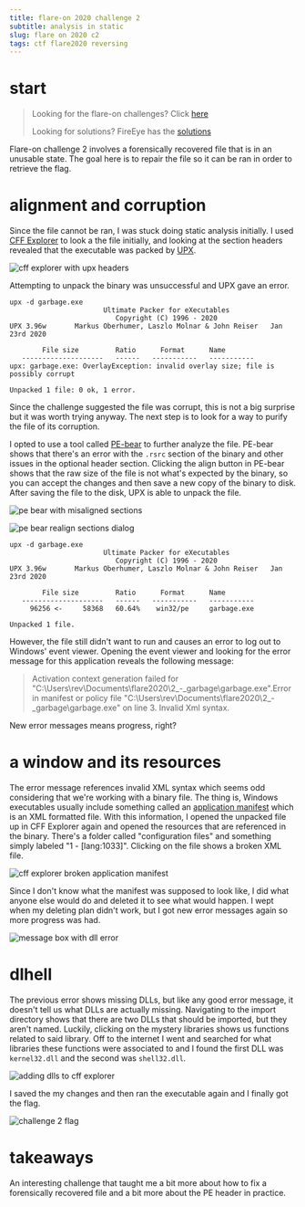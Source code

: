 ```yaml
---
title: flare-on 2020 challenge 2
subtitle: analysis in static
slug: flare on 2020 c2
tags: ctf flare2020 reversing
---
```

# start
> Looking for the flare-on challenges? Click [here](https://flare-on.com/files/Flare-On7_Challenges.zip)
> 
> Looking for solutions? FireEye has the [solutions](https://www.fireeye.com/blog/threat-research/2020/10/flare-on-7-challenge-solutions.html)

Flare-on challenge 2 involves a forensically recovered file that is in an unusable state. The goal here is to repair the file so it can be ran in order to retrieve the flag.

# alignment and corruption
Since the file cannot be ran, I was stuck doing static analysis initially. I used [CFF Explorer](https://ntcore.com/?page_id=388) to look a the file initially, and looking at the section headers revealed that the executable was packed by [UPX](https://upx.github.io/). 

![cff explorer with upx headers](../../assets/flare2020c2-cff-explorer.png)

Attempting to unpack the binary was unsuccessful and UPX gave an error.
```
upx -d garbage.exe
                       Ultimate Packer for eXecutables
                          Copyright (C) 1996 - 2020
UPX 3.96w       Markus Oberhumer, Laszlo Molnar & John Reiser   Jan 23rd 2020

        File size         Ratio      Format      Name
   --------------------   ------   -----------   -----------
upx: garbage.exe: OverlayException: invalid overlay size; file is possibly corrupt

Unpacked 1 file: 0 ok, 1 error.
```

Since the challenge suggested the file was corrupt, this is not a big surprise but it was worth trying anyway. The next step is to look for a way to purify the file of its corruption.

I opted to use a tool called [PE-bear](https://hshrzd.wordpress.com/pe-bear/) to further analyze the file. PE-bear shows that there's an error with the `.rsrc` section of the binary and other issues in the optional header section. Clicking the align button in PE-bear shows that the raw size of the file is not what's expected by the binary, so you can accept the changes and then save a new copy of the binary to disk. After saving the file to the disk, UPX is able to unpack the file.

![pe bear with misaligned sections](../../assets/flare2020c2-pebear1.png)

![pe bear realign sections dialog](../../assets/flare2020c2-pebear2.png)

```
upx -d garbage.exe
                       Ultimate Packer for eXecutables
                          Copyright (C) 1996 - 2020
UPX 3.96w       Markus Oberhumer, Laszlo Molnar & John Reiser   Jan 23rd 2020

        File size         Ratio      Format      Name
   --------------------   ------   -----------   -----------
     96256 <-     58368   60.64%    win32/pe     garbage.exe

Unpacked 1 file.
```

However, the file still didn't want to run and causes an error to log out to Windows' event viewer. Opening the event viewer and looking for the error message for this application reveals the following message:
> Activation context generation failed for "C:\Users\rev\Documents\flare2020\2\_-\_garbage\garbage.exe".Error in manifest or policy file "C:\Users\rev\Documents\flare2020\2\_-\_garbage\garbage.exe" on line 3. Invalid Xml syntax.

New error messages means progress, right?

# a window and its resources
The error message references invalid XML syntax which seems odd considering that we're working with a binary file. The thing is, Windows executables usually include something called an [application manifest](https://docs.microsoft.com/en-us/windows/win32/sbscs/application-manifests) which is an XML formatted file. With this information, I opened the unpacked file up in CFF Explorer again and opened the resources that are referenced in the binary. There's a folder called "configuration files" and something simply labeled "1 - \[lang:1033\]". Clicking on the file shows a broken XML file.

![cff explorer broken application manifest](../../assets/flare2020c2-brokenxml.png)

Since I don't know what the manifest was supposed to look like, I did what anyone else would do and deleted it to see what would happen. I wept when my deleting plan didn't work, but I got new error messages again so more progress was had. 

![message box with dll error](../../assets/flare2020c2-dllerror.png)

# dlhell
The previous error shows missing DLLs, but like any good error message, it doesn't tell us what DLLs are actually missing. Navigating to the import directory shows that there are two DLLs that should be imported, but they aren't named. Luckily, clicking on the mystery libraries shows us functions related to said library. Off to the internet I went and searched for what libraries these functions were associated to and I found the first DLL was `kernel32.dll` and the second was `shell32.dll`. 

![adding dlls to cff explorer](../../assets/flare2020c2-addeddll.png)

I saved the my changes and then ran the executable again and I finally got the flag.

![challenge 2 flag](../../assets/flare2020c2-flag.png)

# takeaways
An interesting challenge that taught me a bit more about how to fix a forensically recovered file and a bit more about the PE header in practice. 
